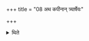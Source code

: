 +++
title = "08 अथ कपीनान् त्र्यार्षेयः"

+++

<details><summary>थिते</summary>

अथ कपीनां त्र्यार्षेयः । आङ्गिरसामहीयौरुक्षयेति । उरुक्षयवदमहीयवदङ्गिरोवदिति ८
</details>
